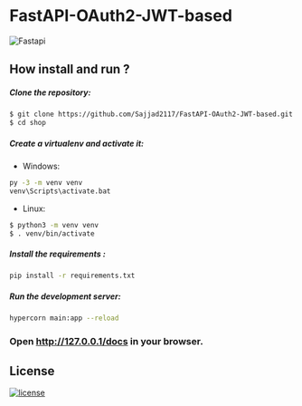 # FastAPI-OAuth2-JWT-based

![Fastapi](https://user-images.githubusercontent.com/84503973/140989771-51856c2c-d19c-418f-aadb-b52f44fafa46.gif)

## How install and run ?

##### Clone the repository:
```bash
$ git clone https://github.com/Sajjad2117/FastAPI-OAuth2-JWT-based.git
$ cd shop
```
##### Create a virtualenv and activate it:
* Windows:
```bash
py -3 -m venv venv
venv\Scripts\activate.bat
```
* Linux:
```bash
$ python3 -m venv venv
$ . venv/bin/activate
```
##### Install the requirements :
```bash
pip install -r requirements.txt
``` 
##### Run the development server:
```bash
hypercorn main:app --reload
``` 
### Open http://127.0.0.1/docs in your browser. 

## License
[![license](https://img.shields.io/github/license/DAVFoundation/captain-n3m0.svg?style=flat-square)](https://github.com/DAVFoundation/captain-n3m0/blob/master/LICENSE)


